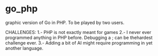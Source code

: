 # go_php
graphic version of Go in PHP. To be played by two users.

CHALLENGES:
1.- PHP is not exactly meant for games
2.- I never ever programmed anything in PHP before. Debugging a ; can be thehardest challenge ever.
3.- Adding a bit of AI might require programming in yet another language.
